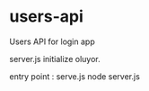 # users-api
Users API for login app 

server.js initialize oluyor.

entry point : serve.js
node server.js
